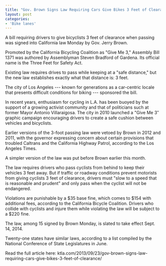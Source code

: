 ```yaml
---
title: "Gov. Brown Signs Law Requiring Cars Give Bikes 3 Feet of Clearance"
layout: post
categories:
- 'Bike lanes'
---
```


A bill requiring drivers to give bicyclists 3 feet of clearance when passing was signed into California law Monday by Gov. Jerry Brown.

Promoted by the California Bicycling Coalition as "Give Me 3," Assembly Bill 1371 was authored by Assemblyman Steven Bradford of Gardena. Its official name is the Three Feet for Safety Act.

Existing law requires drives to pass while keeping at a "safe distance," but the new law establishes exactly what that distance is: 3 feet.

The city of Los Angeles --- known for generations as a car-centric locale that presents difficult conditions for biking --- sponsored the bill.

In recent years, enthusiasm for cycling in L.A. has been buoyed by the support of a growing activist community and that of politicians such at former Mayor Antonio Villaraigosa. The city in 2010 launched a "Give Me 3″ graphic campaign encouraging drivers to create a safe cushion between vehicles and bicyclists.

Earlier versions of the 3-foot passing law were vetoed by Brown in 2012 and 2011, with the governor expressing concern about certain provisions that troubled Caltrans and the California Highway Patrol, according to the Los Angeles Times.

A simpler version of the law was put before Brown earlier this month.

The law requires drivers who pass cyclists from behind to keep their vehicles 3 feet away. But if traffic or roadway conditions prevent motorists from giving cyclists 3 feet of clearance, drivers must "slow to a speed that is reasonable and prudent" and only pass when the cyclist will not be endangered.

Violations are punishable by a $35 base fine, which comes to $154 with additional fees, according to the California Bicycle Coalition. Drivers who collide with cyclists and injure them while violating the law will be subject to a $220 fine.

The law, among 15 signed by Brown Monday, is slated to take effect Sept. 14, 2014.

Twenty-one states have similar laws, according to a list compiled by the National Conference of State Legislatures in June.

Read the full article here: ktla.com/2013/09/23/gov-brown-signs-law-requiring-cars-give-bikes-3-feet-of-clearance/